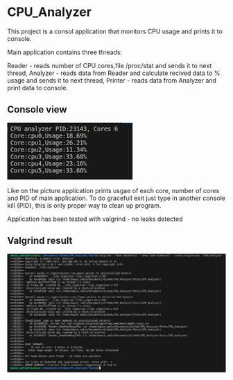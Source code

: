 # CPU_Analyzer

This project is a consol application that monitors CPU usage and prints it to console.

Main application contains three threads:

Reader - reads number of CPU cores,file /proc/stat and sends it to next thread,
Analyzer - reads data from Reader and calculate recived data to % usage and sends it to next thread,
Printer -  reads data from Analyzer and print data to console.


## Console view 
![This is an image](https://github.com/YocoZuna/CPU_Analyzer/blob/main/console_view.png)

Like on the picture application prints usgae of each core, number of cores and PID of main application. To do gracefull exit just type in another console kill {PID}, 
this is only proper way to clean up program. 


Application has been tested with valgrind - no leaks detected  
## Valgrind result 
![This is an image](https://github.com/YocoZuna/CPU_Analyzer/blob/main/ValGrindAfter_AddingWatchDog.png)


